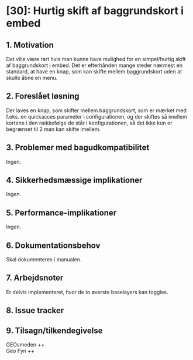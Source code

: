 # [30]: Hurtig skift af baggrundskort i embed

## 1. Motivation

Det ville være rart hvis man kunne have mulighed for en simpel/hurtig skift af baggrundskort i embed. Det er efterhånden mange steder nærmest en standard, at have en knap, som kan skifte mellem baggrundskort uden at skulle åbne en menu. 

## 2. Foreslået løsning

Der laves en knap, som skifter mellem baggrundskort, som er mærket med f.eks. en quickacces parameter i configurationen, og der skiftes så imellem kortene i den rækkefølge de står i konfigurationen, så det ikke kun er begrænset til 2 man kan skifte imellem.

## 3. Problemer med bagudkompatibilitet
Ingen.

## 4. Sikkerhedsmæssige implikationer
Ingen.

## 5. Performance-implikationer
Ingen.

## 6. Dokumentationsbehov
Skal dokumenteres i manualen.

## 7. Arbejdsnoter
Er delvis implementeret, hvor de to øverste baselayers kan toggles.

## 8. Issue tracker  

## 9. Tilsagn/tilkendegivelse
GEOsmeden ++    
Geo Fyn ++
